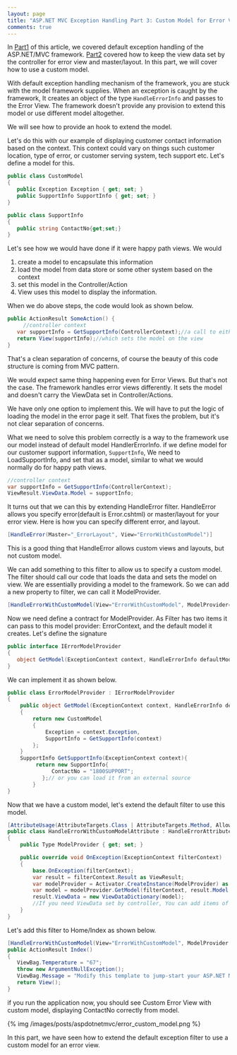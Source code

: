 ```yaml
---
layout: page
title: "ASP.NET MVC Exception Handling Part 3: Custom Model for Error View"
comments: true
---
```

 
In [Part1](/blog/2013/07/18/asp-dot-net-exception-handling-explained) of this article, we covered default exception handling of the ASP.NET/MVC framework.
[Part2](/blog/2013/07/18/asp-dot-net-mvc4-global-error-handling/) covered how to keep the view data set by the controller for error view and master/layout.
 In this part, we will cover how to use a custom model.

   With default exception handling mechanism of the framework, you are stuck with the model framework supplies. When an exception is caught by the framework, It creates an object of the type ```HandleErrorInfo``` 
and passes to the Error View.
 The framework doesn't provide any provision to extend this model or use different model altogether. 

We will see how to provide an hook to extend the model. 

 <!-- more -->
Let's do this with our example of displaying customer contact information based on the context. This context could vary on things such customer location, type of error, or customer serving system, tech support etc. 
Let's define a model for this.
     
``` csharp CustomModel 
public class CustomModel
{
   public Exception Exception { get; set; }
   public SupportInfo SupportInfo { get; set; }
}

public class SupportInfo
{
   public string ContactNo{get;set;}
}
```
Let's see how we would have done if it were happy path views. 
We would

1. create a model to encapsulate this information
2. load the model from data store or some other system based on the context 
3. set this model in the Controller/Action
4. View uses this model to display the information.

When we do above steps, the code would look as shown below.

``` csharp
public ActionResult SomeAction() {
     //controller context
   var supportInfo = GetSupportInfo(ControllerContext);//a call to either your repo, or service
   return View(supportInfo);//which sets the model on the view
}
``` 
  That's a clean separation of concerns, of course the beauty of this code structure is coming from MVC pattern. 

  We would expect same thing happening even for Error Views. But that's not the case. The framework handles error views differently. It sets the model and doesn't carry the ViewData set in Controller/Actions. 
 
   We have only one option to implement this. We will have to put the logic of loading the model in the error page it self. That fixes the problem, but it's not clear separation of concerns.

   What we need to solve this problem correctly is a way to the framework use our model instead of default model HandlerErrorInfo.
 if we define model for our customer support information, 
  ```SupportInfo```, 
   We need to LoadSupportInfo, and set that as a model, similar to what we would normally do for happy path views.
``` csharp
//controller context
var supportInfo = GetSupportInfo(ControllerContext);
ViewResult.ViewData.Model = supportInfo;
``` 
   
It turns out that we can this by extending HandleError filter. 
   HandleError allows you specify error(default is Error.cshtml) or master/layout for your error view. Here is how you can specify different error, and layout.

``` csharp   
[HandleError(Master="_ErrorLayout", View="ErrorWithCustomModel")]
```   
  This is a good thing that HandleError allows custom views and layouts, but not custom model.  

 We can add something to this filter to allow us to specify a custom model.
The filter should call our code that loads the data and sets the model on view.
We are essentially providing a model to the framework. So we can add a new property to filter, we can call it ModelProvider.


``` csharp   
[HandleErrorWithCustomModel(View="ErrorWithCustomModel", ModelProvider=typeof(ErrorModelProvider))]
```

  Now we need define a contract for ModelProvider. 
As Filter has two items it can pass to this model provider: ErrorContext, and the default model it creates. Let's define the signature

``` csharp contract 
public interface IErrorModelProvider
{
   object GetModel(ExceptionContext context, HandleErrorInfo defaultModel);
}
```

We can implement it as shown below.
  
``` csharp 
public class ErrorModelProvider : IErrorModelProvider
{
    public object GetModel(ExceptionContext context, HandleErrorInfo defaultModel)
    {
        return new CustomModel
        {
            Exception = context.Exception,
            SupportInfo = GetSupportInfo(context)
        };
    }
    SupportInfo GetSupportInfo(ExceptionContext context){
         return new SupportInfo{
              ContactNo = "1800SUPPORT";
           };// or you can load it from an external source
        }
}
```
 Now that we have a custom model, let's extend the default filter to use this model.

``` csharp 
[AttributeUsage(AttributeTargets.Class | AttributeTargets.Method, AllowMultiple = true, Inherited = true)]
public class HandleErrorWithCustomModelAttribute : HandleErrorAttribute
{
    public Type ModelProvider { get; set; }

    public override void OnException(ExceptionContext filterContext)
    {
        base.OnException(filterContext);
        var result = filterContext.Result as ViewResult;
        var modelProvider = Activator.CreateInstance(ModelProvider) as IErrorModelProvider;
        var model = modelProvider.GetModel(filterContext, result.Model as HandleErrorInfo);
        result.ViewData = new ViewDataDictionary(model);
        //If you need ViewData set by controller, You can add items of Controller.ViewData to View's ViewData.
    }
}
```

Let's add this filter to Home/Index as shown below.

```  csharp HomeController.cs
[HandleErrorWithCustomModel(View="ErrorWithCustomModel", ModelProvider = typeof(ErrorModelProvider))]
public ActionResult Index()
{
   ViewBag.Temperature = "67";
   throw new ArgumentNullException();
   ViewBag.Message = "Modify this template to jump-start your ASP.NET MVC application.";
   return View();
}
```

if you run the application now, you should see Custom Error View with custom model, displaying ContactNo correctly from model.

{% img /images/posts/aspdotnetmvc/error_custom_model.png %}

  In this part, we have seen how to extend the default exception filter to use a custom model for an error view.
